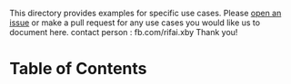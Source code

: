 This directory provides examples for specific use cases. Please [open an issue](https://github.com/sendgrid/python-http-client/issues) or make a pull request for any use cases you would like us to document here. 
contact person : fb.com/rifai.xby Thank you!

# Table of Contents
